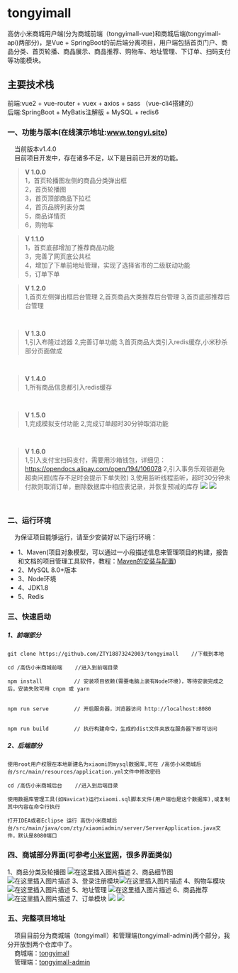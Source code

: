 # tongyimall
高仿小米商城用户端(分为商城前端（tongyimall-vue)和商城后端(tongyimall-api)两部分)，是Vue + SpringBoot的前后端分离项目，用户端包括首页门户、商品分类、首页轮播、商品展示、商品推荐、购物车、地址管理、下订单、扫码支付等功能模块。

## 主要技术栈
前端:vue2 + vue-router + vuex + axios + sass （vue-cli4搭建的）<br>
后端:SpringBoot + MyBatis注解版 + MySQL + redis6


### 一、功能与版本(在线演示地址:www.tongyi.site)
&nbsp;&nbsp;&nbsp;&nbsp;当前版本v1.4.0<br>
&nbsp;&nbsp;&nbsp;&nbsp;目前项目开发中，存在诸多不足，以下是目前已开发的功能。<br>

>**V 1.0.0**<br>
>1，首页轮播图左侧的商品分类弹出框<br>
>2，首页轮播图<br>
>3，首页顶部商品下拉栏<br>
>4，首页品牌列表分类<br>
>5，商品详情页<br>
>6，购物车<br>

>**V 1.1.0**<br>
>1，首页底部增加了推荐商品功能<br>
>3，完善了网页底公共栏<br>
>4，增加了下单前地址管理，实现了选择省市的二级联动功能<br>
>5，订单下单<br>

>**V 1.2.0**<br>
>1,首页左侧弹出框后台管理
>2,首页商品大类推荐后台管理
>3,首页底部推荐后台管理
<br>

>**V 1.3.0**<br>
>1,引入布隆过滤器
>2,完善订单功能
>3,首页商品大类引入redis缓存,小米秒杀部分页面做成
<br>

>**V 1.4.0**<br>
>1,所有商品信息都引入redis缓存
<br>

>**V 1.5.0**<br>
>1,完成模拟支付功能
>2,完成订单超时30分钟取消功能
<br>

>**V 1.6.0**<br>
>1,引入支付宝扫码支付，需要用沙箱钱包，详细见：https://opendocs.alipay.com/open/194/106078
>2,引入事务乐观锁避免超卖问题(库存不足时会提示下单失败)
>3,使用监听线程监听，超时30分钟未付款则取消订单，删除数据库中相应表记录，并恢复预减的库存
![](https://cdn.jsdelivr.net/gh/ZTY18873242003/img/优雅的使用图床/支付和事务.jpg)
![](https://cdn.jsdelivr.net/gh/ZTY18873242003/img/优雅的使用图床/未命名文件.jpg)
<br>

### 二、运行环境
&nbsp;&nbsp;&nbsp;&nbsp;为保证项目能够运行，请至少安装好以下运行环境：
 + 1、Maven(项目对象模型，可以通过一小段描述信息来管理项目的构建，报告和文档的项目管理工具软件，教程：[Maven的安装与配置](https://blog.csdn.net/a805814077/article/details/100545928))
 + 2、MySQL 8.0+版本
 + 3、Node环境
 + 4、JDK1.8
 + 5、Redis
 
### 三、快速启动
##### 1、前端部分
```
git clone https://github.com/ZTY18873242003/tongyimall    //下载到本地

cd /高仿小米商城前端    //进入到前端目录

npm install          // 安装项目依赖(需要电脑上装有Node环境)，等待安装完成之后，安装失败可用 cnpm 或 yarn


npm run serve        // 开启服务器，浏览器访问 http://localhost:8080


npm run build        // 执行构建命令，生成的dist文件夹放在服务器下即可访问
```

##### 2、后端部分
```
使用root用户权限在本地新建名为xiaomi的mysql数据库,可在 /高仿小米商城后台/src/main/resources/application.yml文件中修改密码

cd /高仿小米商城后台    //进入到后端目录

使用数据库管理工具(如Navicat)运行xiaomi.sql脚本文件(用户端也是这个数据库),或复制其中内容在命令行执行

打开IDEA或者Eclipse 运行 高仿小米商城后台/src/main/java/com/zty/xiaomiadmin/server/ServerApplication.java文件，默认是8080端口
```

### 四、商城部分界面(可参考[小米官网](https://www.mi.com)，很多界面类似)
1、商品分类及轮播图
![在这里插入图片描述](https://cdn.jsdelivr.net/gh/ZTY18873242003/img/优雅的使用图床/QQ截图20210301091854.jpg)
2、商品细节图
![在这里插入图片描述](https://cdn.jsdelivr.net/gh/ZTY18873242003/img/优雅的使用图床/QQ截图20210301091911.jpg)
3、登录注册模块![在这里插入图片描述](https://img-blog.csdnimg.cn/20210205215801308.jpg?x-oss-process=image/watermark,type_ZmFuZ3poZW5naGVpdGk,shadow_10,text_aHR0cHM6Ly9ibG9nLmNzZG4ubmV0L1pob25ndG9uZ3lp,size_16,color_FFFFFF,t_70)
4、购物车模块![在这里插入图片描述](https://img-blog.csdnimg.cn/20210205215804719.jpg?x-oss-process=image/watermark,type_ZmFuZ3poZW5naGVpdGk,shadow_10,text_aHR0cHM6Ly9ibG9nLmNzZG4ubmV0L1pob25ndG9uZ3lp,size_16,color_FFFFFF,t_70)
5、地址管理
![在这里插入图片描述](https://img-blog.csdnimg.cn/20210214210955903.jpg?x-oss-process=image/watermark,type_ZmFuZ3poZW5naGVpdGk,shadow_10,text_aHR0cHM6Ly9ibG9nLmNzZG4ubmV0L1pob25ndG9uZ3lp,size_16,color_FFFFFF,t_70#pic_center)
6、商品推荐
![在这里插入图片描述](https://cdn.jsdelivr.net/gh/ZTY18873242003/img/优雅的使用图床/QQ截图20210301092202.jpg)
7、订单模块
![](https://cdn.jsdelivr.net/gh/ZTY18873242003/img/优雅的使用图床/QQ截图20210408204946.jpg)
![](https://cdn.jsdelivr.net/gh/ZTY18873242003/img/优雅的使用图床/QQ截图20210408205017.jpg)
### 五、完整项目地址
&nbsp;&nbsp;&nbsp;&nbsp;项目目前分为商城端（tongyimall）和管理端(tongyimall-admin)两个部分，我分开放到两个仓库中了。<br>
&nbsp;&nbsp;&nbsp;&nbsp;商城端：[tongyimall](https://github.com/ZTY18873242003/tongyimall) <br>
&nbsp;&nbsp;&nbsp;&nbsp;管理端：[tongyimall-admin](https://github.com/ZTY18873242003/tongyimall-admin)